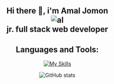 <div align="center">
  <h2> Hi there 👋, i'm Amal Jomon <br>
    <div>
      <img src="https://media.tenor.com/2uyENRmiUt0AAAAC/coding.gif" alt="al"> 
    </div>
  jr. full stack web developer </h2>

  


<!--
**amaljom/amaljom** is a ✨ _special_ ✨ repository because its `README.md` (this file) appears on your GitHub profile.

Here are some ideas to get you started:

- 🔭 I’m currently working on ...
- 🌱 I’m currently learning ...
- 👯 I’m looking to collaborate on ...
- 🤔 I’m looking for help with ...
- 💬 Ask me about ...
- 📫 How to reach me: <a href="https://linkedin.com/in/amal-jomon" target="blank"><img align="center" src="https://raw.githubusercontent.com/rahuldkjain/github-profile-readme-generator/master/src/images/icons/Social/linked-in-alt.svg" alt="amal-jomon" height="30" width="40" /></a>
- 😄 Pronouns: ...
- ⚡ Fun fact: ...
-->

## Languages and Tools:
[![My Skills](https://skills.thijs.gg/icons?i=js,html,css,sass,bootstrap,vue,laravel,php,mysql)](https://skills.thijs.gg)
 

![GitHub stats](https://github-readme-stats.vercel.app/api?username=amaljom&show_icons=true)  
</div>
